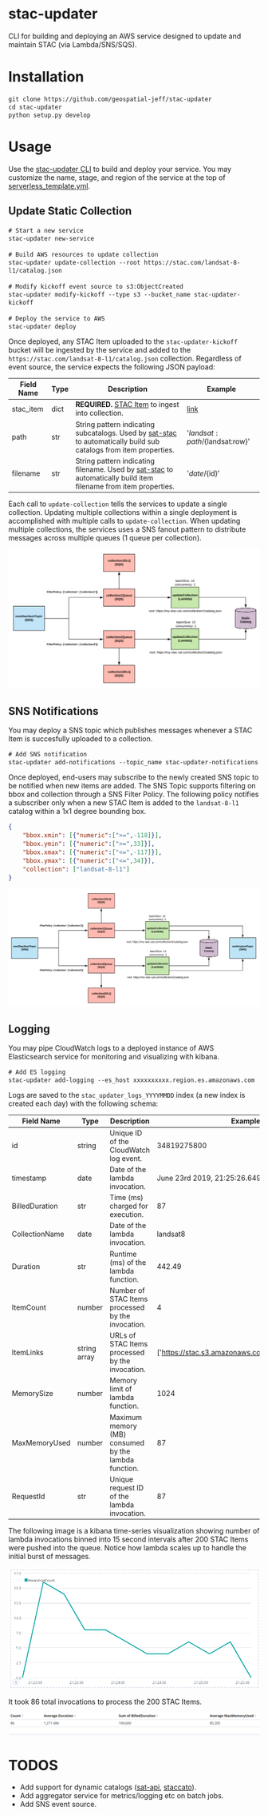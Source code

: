 # stac-updater
CLI for building and deploying an AWS service designed to update and maintain STAC (via Lambda/SNS/SQS).  

# Installation
```
git clone https://github.com/geospatial-jeff/stac-updater
cd stac-updater
python setup.py develop
```

# Usage
Use the [stac-updater CLI](stac_updater/cli.py) to build and deploy your service.  You may customize the name, stage, and region of the service at the top of [serverless_template.yml](serverless_template.yml).

## Update Static Collection
```
# Start a new service
stac-updater new-service

# Build AWS resources to update collection
stac-updater update-collection --root https://stac.com/landsat-8-l1/catalog.json

# Modify kickoff event source to s3:ObjectCreated
stac-updater modify-kickoff --type s3 --bucket_name stac-updater-kickoff

# Deploy the service to AWS
stac-updater deploy
```

Once deployed, any STAC Item uploaded to the `stac-updater-kickoff` bucket will be ingested by the service and added to the `https://stac.com/landsat-8-l1/catalog.json` collection.  Regardless of event source, the service expects the following JSON payload:

| Field Name | Type  | Description | Example |
| ---------- | ----- | ----------- | ------- |
| stac_item  | dict  | **REQUIRED.** [STAC Item](https://github.com/radiantearth/stac-spec/tree/master/item-spec) to ingest into collection. | [link](https://github.com/radiantearth/stac-spec/blob/dev/item-spec/examples/sample-full.json) |
| path  | str  | String pattern indicating subcatalogs.  Used by [sat-stac](https://github.com/sat-utils/sat-stac/blob/master/tutorial-1.ipynb#Views) to automatically build sub catalogs from item properties. | '${landsat:path}/${landsat:row}' |
| filename  | str  | String pattern indicating filename. Used by [sat-stac](https://github.com/sat-utils/sat-stac/blob/master/tutorial-1.ipynb#Views) to automatically build item filename from item properties.| '${date}/${id}' |

Each call to `update-collection` tells the services to update a single collection.  Updating multiple collections within a single deployment is accomplished with multiple calls to `update-collection`.  When updating multiple collections, the services uses a SNS fanout pattern to distribute messages across multiple queues (1 queue per collection).

![abc](docs/images/update-collection.png)

## SNS Notifications
You may deploy a SNS topic which publishes messages whenever a STAC Item is succesfully uploaded to a collection.

```
# Add SNS notification
stac-updater add-notifications --topic_name stac-updater-notifications
```

Once deployed, end-users may subscribe to the newly created SNS topic to be notified when new items are added.  The SNS Topic supports filtering on bbox and collection through a SNS Filter Policy.  The following policy notifies a subscriber only when a new STAC Item is added to the `landsat-8-l1` catalog within a 1x1 degree bounding box.

```json
{
	"bbox.xmin": [{"numeric":[">=",-118]}],
	"bbox.ymin": [{"numeric":[">=",33]}],
	"bbox.xmax": [{"numeric":["<=",-117]}],
	"bbox.ymax": [{"numeric":["<=",34]}],
	"collection": ["landsat-8-l1"]
}
```

![abc](docs/images/sns-notifications.png)

## Logging
You may pipe CloudWatch logs to a deployed instance of AWS Elasticsearch service for monitoring and visualizing with kibana.

```
# Add ES logging
stac-updater add-logging --es_host xxxxxxxxxx.region.es.amazonaws.com
```

Logs are saved to the `stac_updater_logs_YYYYMMDD` index (a new index is created each day) with the following schema:

| Field Name | Type  | Description | Example |
| ---------- | ----- | ----------- | ------- |
| id | string | Unique ID of the CloudWatch log event. | 34819275800 |
| timestamp | date | Date of the lambda invocation. | June 23rd 2019, 21:25:26.649 |
| BilledDuration | str | Time (ms) charged for execution. | 87 |
| CollectionName | date | Date of the lambda invocation. | landsat8 |
| Duration | str | Runtime (ms) of the lambda function. | 442.49 |
| ItemCount | number | Number of STAC Items processed by the invocation. | 4 |
| ItemLinks | string array | URLs of STAC Items processed by the invocation. | ['https://stac.s3.amazonaws.com/landsat8/item.json'] |
| MemorySize | number | Memory limit of lambda function. | 1024 |
| MaxMemoryUsed | number | Maximum memory (MB) consumed by the lambda function. | 87 |
| RequestId | str | Unique request ID of the lambda invocation. | 87 |

The following image is a kibana time-series visualization showing number of lambda invocations binned into 15 second intervals after 200 STAC Items were pushed into the queue.  Notice how lambda scales up to handle the initial burst of messages.

![es-logging-1](docs/images/es-logging-invokes.png)

It took 86 total invocations to process the 200 STAC Items.

![es-logging-2](docs/images/es-logging-summary.png)



# TODOS
- Add support for dynamic catalogs ([sat-api](https://github.com/sat-utils/sat-api), [staccato](https://github.com/boundlessgeo/staccato)).
- Add aggregator service for metrics/logging etc on batch jobs.
- Add SNS event source.
